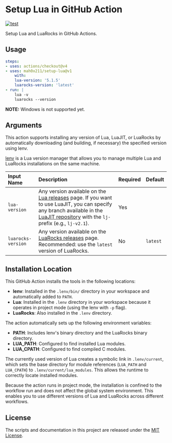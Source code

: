 # Setup Lua in GitHub Action

[![test](https://github.com/mah0x211/setup-lua/actions/workflows/test.yml/badge.svg)](https://github.com/mah0x211/setup-lua/actions/workflows/test.yml)

Setup Lua and LuaRocks in GitHub Actions.


## Usage

```yaml
steps:
- uses: actions/checkout@v4
- uses: mah0x211/setup-lua@v1
    with:
    lua-version: '5.1.5'
    luarocks-version: 'latest'
- run: |
    lua -v
    luarocks --version
```

**NOTE:** Windows is not supported yet.



## Arguments

This action supports installing any version of Lua, LuaJIT, or LuaRocks by automatically downloading (and building, if necessary) the specified version using lenv.

[lenv](https://github.com/mah0x211/lenv) is a Lua version manager that allows you to manage multiple Lua and LuaRocks installations on the same machine.

| Input Name | Description | Required | Default |
|:------------|:-------------|---------|---------|
| `lua-version` | Any version available on the [Lua releases](https://www.lua.org/ftp/) page. If you want to use LuaJIT, you can specify any branch available in the [LuaJIT repository](https://github.com/LuaJIT/LuaJIT) with the `lj-` prefix (e.g., `lj-v2.1`). | Yes |  |
| `luarocks-version` | Any version available on the [LuaRocks releases](https://luarocks.org/releases) page. Recommended: use the `latest` version of LuaRocks. | No | `latest` |


## Installation Location

This GitHub Action installs the tools in the following locations:

- **lenv**: Installed in the `.lenv/bin/` directory in your workspace and automatically added to `PATH`.
- **Lua**: Installed in the `.lenv` directory in your workspace because it operates in project mode (using the lenv with `-p` flag).
- **LuaRocks**: Also installed in the `.lenv` directory.

The action automatically sets up the following environment variables:

- **PATH**: Includes lenv's binary directory and the LuaRocks binary directory.
- **LUA_PATH**: Configured to find installed Lua modules.
- **LUA_CPATH**: Configured to find compiled C modules.

The currently used version of Lua creates a symbolic link in `.lenv/current`, which sets the base directory for module references (`LUA_PATH` and `LUA_CPATH`) to `.lenv/current/lua_modules`. This allows the runtime to correctly locate installed modules.

Because the action runs in project mode, the installation is confined to the workflow run and does not affect the global system environment. This enables you to use different versions of Lua and LuaRocks across different workflows.

## License

The scripts and documentation in this project are released under the [MIT License](LICENSE).

